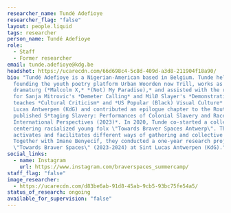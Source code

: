 ```yaml
---
researcher_name: Tundé Adefioye
researcher_flag: "false"
layout: people.liquid
tags: researcher
person_name: Tundé Adefioye
role:
  - Staff
  - Former researcher
email: tunde.adefioye@kdg.be
headshot: https://ucarecdn.com/66d698c4-5c8d-409d-a3d8-211904f18a90/
bio: "Tundé Adefioye is a Nigerian-American based in Belgium. Tunde helped
  founding the youth poetry platform Urban Woorden now Trill, works as a
  dramaturg (*Malcolm X,* *(Not) My Paradise),* and assisted with the research
  for Sanja Mitrovic's *Demeter Calling* and MilØ Slayer's *Demonstratio*. Tunde
  teaches *Cultural Criticism* and *US Popular (Black) Visual Culture* at Sint
  Lucas Antwerpen (KdG) and contributed an epilogue chapter to the Routledge
  published S*taging Slavery: Performances of Colonial Slavery and Race from
  International Perspectives (2023)*. In 2020, Tunde co-started a collective
  centering racialized young folx \"Towards Braver Spaces Antwerp\". This space
  activates and facilitates different ways of gathering and collective care.
  Together with Imane Benyecif, they conducted a one-year research project
  \"Towards Braver Spaces\" (2023-2024) at Sint Lucas Antwerpen (KdG)."
social_links:
  - name: Instagram
    url: https://www.instagram.com/braverspaces_summercamp/
staff_flag: "false"
image_researcher:
  - https://ucarecdn.com/d83be6ab-91d8-45ab-9cb5-93bc75fe54a5/
status_of_research: ongoing
available_for_supervision: "false"
---
```

